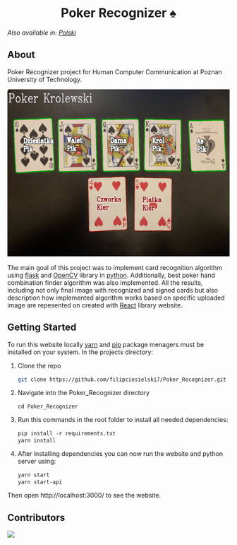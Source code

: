 <h1 align="center">
    Poker Recognizer ♠️
</h1>

_Also available in: [Polski](README.pl.md)_

## About

Poker Recognizer project for Human Computer Communication at Poznan University of Technology.

![result image](./public/result-sample.jpg)

The main goal of this project was to implement card recognition algorithm using [flask](https://flask.palletsprojects.com/en/2.0.x/) and [OpenCV](https://opencv.org/) library in [python](https://www.python.org/).
Additionally, best poker hand combination finder algorithm was also implemented. All the results, including not only final image with recognized and signed cards but also description how implemented algorithm works based on specific uploaded image are repesented on created with [React](https://reactjs.org/) library website.

## Getting Started

To run this website locally [yarn](https://yarnpkg.com/) and [pip](https://pypi.org/project/pip/) package menagers must be installed on your system. In the projects directory:

1. Clone the repo
   ```sh
   git clone https://github.com/filipciesielski7/Poker_Recognizer.git
   ```
2. Navigate into the Poker_Recognizer directory
   ```
   cd Poker_Recognizer
   ```
3. Run this commands in the root folder to install all needed dependencies:
   ```
   pip install -r requirements.txt
   yarn install
   ```
4. After installing dependencies you can now run the website and python server using:
   ```
   yarn start
   yarn start-api
   ```

Then open http://localhost:3000/ to see the website.

## Contributors

<a href="https://github.com/filipciesielski7/Poker_Recognizer/graphs/contributors">
  <img src="https://contrib.rocks/image?repo=filipciesielski7/Poker_Recognizer" />
</a>
